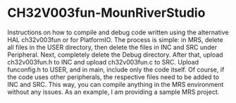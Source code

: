 # CH32V003fun-MounRiverStudio

Instructions on how to compile and debug code written using the alternative HAL ch32v003fun or for PlatformIO. 
The process is simple: in MRS, delete all files in the USER directory, then delete the files in INC and SRC under Peripheral. 
Next, completely delete the Debug directory. After that, upload ch32v003fun.h to INC and upload ch32v003fun.c to SRC. 
Upload funconfig.h to USER, and in main, include only the code itself. 
Of course, if the code uses other peripherals, the respective files need to be added to INC and SRC. 
This way, you can compile anything in the MRS environment without any issues. 
As an example, I am providing a sample MRS project.
